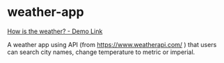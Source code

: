 # weather-app

<a href="https://github.com/Borakarayel/weather-app">How is the weather? - Demo Link</a>

A weather app using API (from https://www.weatherapi.com/ ) that users can search city names, change temperature to metric or imperial.
